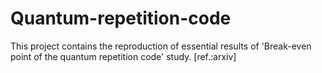 # Quantum-repetition-code

This project contains the reproduction of essential results of 'Break-even point of the quantum repetition code' study. [ref.:arxiv]
